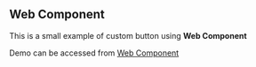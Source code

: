 ## Web Component

This is a small example of custom button using **Web Component**

Demo can be accessed from [Web Component](https://web-component-vipin.netlify.app/)
